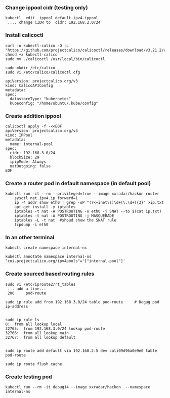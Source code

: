 ### Change ippool cidr (testing only)
```
kubectl  edit  ippool default-ipv4-ippool
 .... change CIDR to  cidr: 192.168.2.0/24
```
### Install calicoctl
```
curl -o kubectl-calico -O -L  "https://github.com/projectcalico/calicoctl/releases/download/v3.21.2/calicoctl" 
chmod +x kubectl-calico
sudo mv ./calicoctl /usr/local/bin/calicoctl
```
```
sudo mkdir /etc/calico
sudo vi /etc/calico/calicoctl.cfg 

apiVersion: projectcalico.org/v3
kind: CalicoAPIConfig
metadata:
spec:
  datastoreType: "kubernetes"
  kubeconfig: "/home/ubuntu/.kube/config"
```
### Create addition ippool

```
calicoctl apply -f -<<EOF
apiVersion: projectcalico.org/v3
kind: IPPool
metadata:
  name: internal-pool
spec:
  cidr: 192.168.3.0/24
  blockSize: 29
  ipipMode: Always
  natOutgoing: false
EOF
```
### Create a router pod in default namespace (in default pool)
```
kubectl run -it --rm --privileged=true --image xxradar/hackon router
    sysctl net.ipv4.ip_forward=1
    ip -4 addr show eth0 | grep -oP "(?<=inet\s)\d+(\.\d+){3}" >ip.txt
    apt-get install -y iptables 
    iptables -t nat -A POSTROUTING -o eth0 -j SNAT --to $(cat ip.txt)
    iptables -t nat -A POSTROUTING -j MASQUERADE
    iptables -L -t nat  #shoud show the SNAT rule
    tcpdump -i eth0 
```
### In an other terminal 
```
kubectl create namespace internal-ns
```
```
kubectl annotate namespace internal-ns "cni.projectcalico.org/ipv4pools"='["internal-pool"]'
```
### Create sourced based routing rules
```
sudo vi /etc/iproute2/rt_tables
 ... add a line... 
 200     pod-route

sudo ip rule add from 192.168.3.0/24 table pod-route     # Degug pod ip-address


sudo ip rule ls
0:	from all lookup local
32765:	from 192.168.3.0/24 lookup pod-route
32766:	from all lookup main
32767:	from all lookup default


sudo ip route add default via 192.168.2.5 dev cali09d96a0e9e0 table pod-route

sudo ip route flush cache
```
### Create testing pod
```
kubectl run --rm -it debug14 --image xxradar/hackon  --namespace internal-ns
```
